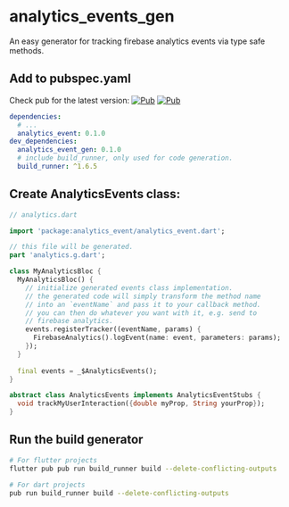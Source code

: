 # analytics_events_gen

An easy generator for tracking firebase analytics events via type safe methods.

## Add to pubspec.yaml

Check pub for the latest version: 
[![Pub](https://img.shields.io/pub/v/analytics_event?color=green)](https://pub.dev/packages/analytics_event/)
[![Pub](https://img.shields.io/pub/v/analytics_event_gen?color=green)](https://pub.dev/packages/analytics_event_gen/)

```yaml
dependencies:
  # ...
  analytics_event: 0.1.0
dev_dependencies:
  analytics_event_gen: 0.1.0
  # include build_runner, only used for code generation.
  build_runner: ^1.6.5

```

## Create AnalyticsEvents class:

```dart
// analytics.dart

import 'package:analytics_event/analytics_event.dart';

// this file will be generated.
part 'analytics.g.dart';

class MyAnalyticsBloc {
  MyAnalyticsBloc() {
    // initialize generated events class implementation.
    // the generated code will simply transform the method name
    // into an `eventName` and pass it to your callback method.
    // you can then do whatever you want with it, e.g. send to 
    // firebase analytics.
    events.registerTracker((eventName, params) {
      FirebaseAnalytics().logEvent(name: event, parameters: params);
    });
  }
  
  final events = _$AnalyticsEvents();
}

abstract class AnalyticsEvents implements AnalyticsEventStubs {
  void trackMyUserInteraction({double myProp, String yourProp});
}
```

## Run the build generator

```sh
# For flutter projects
flutter pub pub run build_runner build --delete-conflicting-outputs

# For dart projects
pub run build_runner build --delete-conflicting-outputs
```

